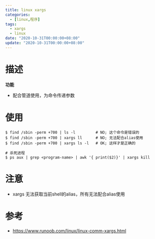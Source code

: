 ```yaml
---
title: linux xargs
categories: 
  - [linux,程序]
tags:
  - xargs
  - linux
date: "2020-10-31T00:00:00+08:00"
update: "2020-10-31T00:00:00+08:00"
---
```


# 描述

**功能**

- 配合管道使用，为命令传递参数

# 使用

```shell
$ find /sbin -perm +700 | ls -l         # NO; 这个命令是错误的
$ find /sbin -perm +700 | xargs ll      # NO; 无法配合alias使用
$ find /sbin -perm +700 | xargs ls -l   # OK; 这样才是正确的

# 杀死进程
$ ps aux | grep <program-name> | awk '{ print($2)}' | xargs kill
```

# 注意

- xargs 无法获取当前shell的alias，所有无法配合alias使用

# 参考

- https://www.runoob.com/linux/linux-comm-xargs.html